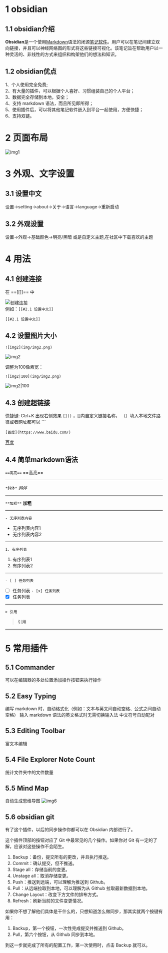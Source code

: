 # 1 obsidian
## 1.1 obsidian介绍
**Obsidian**是一个使用[Markdown](https://zh.wikipedia.org/wiki/Markdown "Markdown")语法的闭源[笔记软件](https://zh.wikipedia.org/wiki/%E7%AC%94%E8%AE%B0%E8%BD%AF%E4%BB%B6 "笔记软件")。用户可以在笔记间建立双向链接，并且可以神经网络图的形式将这些链接可视化。该笔记旨在帮助用户以一种灵活的、非线性的方式来组织和构架他们的想法和知识。  
## 1.2 obsidian优点
1、个人使用完全免费;  
2、有大量的插件，可以根据个人喜好、习惯组装自己的个人平台；  
3、数据完全存储到本地，安全；  
4、支持 markdown 语法，而且所见即所得；  
5、使用插件后，可以将其他笔记软件嵌入到平台一起使用，方便快捷；  
6、支持双链。  
# 2 页面布局

![img1](img/img1.png)

# 3 外观、文字设置
## 3.1 设置中文

设置→setting→about→关于→语言→language→重新启动 

## 3.2 外观设置

设置→外观→基础颜色→明亮/黑暗
或是自定义主题,在社区中下载喜欢的主题

# 4 用法
## 4.1 创建连接
在  ==[[]]== 中  

![创建连接](img/img5.png)  
例如：`[[#2.1 设置中文]]`

	[[#2.1 设置中文]]
## 4.2 设置图片大小
```
![img2](img/img2.png)
```
![img2](img/img2.png)

调整为100像素宽：

```
![img2|100](img/img2.png)
```
![img2|100](img/img2.png)

## 4.3 创建超链接

快捷键: Ctrl+K 出现右侧效果 `[]()` ，[]内自定义链接名称， （）填入本地文件路径或者网址都可以 ```

```
[百度](https://www.baidu.com/)
```
[百度](https://www.baidu.com/)
## 4.4 简单markdown语法

``==高亮==`` ==高亮==

---

``*斜体*``    *斜体*

---
``**加粗**``  **加粗**

---
``- 无序列表内容``
- 无序列表内容1
- 无序列表内容2
---
``1. 有序列表``
1. 有序列表1
2. 有序列表2
---
``- [ ] 任务列表``
- [ ] 任务列表
``- [x] 任务列表``
- [x] 任务列表
---
``> 引用``
> 引用
> 

---
# 5 常用插件
## 5.1  Commander
可以在编辑器的多处位置添加操作按钮来执行操作
## 5.2  Easy Typing
编写 markdown 时，自动格式化（例如：文本与英文间自动空格、公式之间自动空格）
输入 markdown 语法的英文格式时无需切换输入法
中文符号自动配对
## 5.3 Editing Toolbar

富文本编辑
## 5.4 File Explorer Note Count
统计文件夹中的文件数量
## 5.5 Mind Map
自动生成思维导图
![img6](img/img6.png)
## 5.6 obsidian git
有了这个插件，以后的同步操作你都可以在 Obsidian 内部进行了。

这个插件顶部的按钮对应了 Git 中最常见的几个操作。如果你对 Git 有一定的了解，应该对这些操作不会陌生。

1. Backup：备份，提交所有的更改，并且执行推送。
2. Commit：确认提交，但不推送。
3. Stage all：存储当前的变更。
4. Unstage all：取消存储变更。
5. Push：推送到远端，可以理解为推送到 Github。
6. Pull：从远端拉取到本地，可以理解为从 Github 拉取最新数据到本地。
7. Change Layout：改变下方文件的排布方式。
8. Refresh：刷新当前的文件变更情况。

如果你不想了解他们具体是干什么的，只想知道怎么做同步，那其实就两个按键有用：

1. Backup，第一个按钮，一次性完成提交并推送到 Github。
2. Pull，第六个按钮，从 Github 同步到本地。

到这一步就完成了所有的配置工作，第一次使用时，点击 Backup 就可以。









